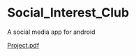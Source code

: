 # Social_Interest_Club
A social media app for android

[Project.pdf](https://github.com/b21803366/Social_Interest_Club/blob/main/bbm384_1.pdf)
